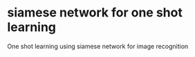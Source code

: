 # siamese network for one shot learning

One shot learning using siamese network for image recognition
